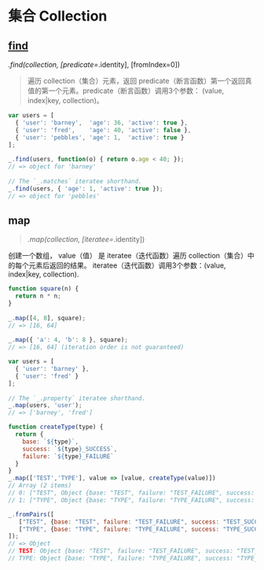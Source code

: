 # 集合 Collection

## [find](https://www.html.cn/doc/lodash/#_findcollection-predicate_identity-fromindex0)

_.find(collection, [predicate=_.identity], [fromIndex=0])
> 遍历 collection（集合）元素，返回 predicate（断言函数）第一个返回真值的第一个元素。predicate（断言函数）调用3个参数： (value, index|key, collection)。

```js
var users = [
  { 'user': 'barney',  'age': 36, 'active': true },
  { 'user': 'fred',    'age': 40, 'active': false },
  { 'user': 'pebbles', 'age': 1,  'active': true }
];
 
_.find(users, function(o) { return o.age < 40; });
// => object for 'barney'
 
// The `_.matches` iteratee shorthand.
_.find(users, { 'age': 1, 'active': true });
// => object for 'pebbles'
```

## map

> _.map(collection, [iteratee=_.identity])

创建一个数组， value（值） 是 iteratee（迭代函数）遍历 collection（集合）中的每个元素后返回的结果。 iteratee（迭代函数）调用3个参数：(value, index|key, collection).

```js
function square(n) {
  return n * n;
}
 
_.map([4, 8], square);
// => [16, 64]
 
_.map({ 'a': 4, 'b': 8 }, square);
// => [16, 64] (iteration order is not guaranteed)
```

```js
var users = [
  { 'user': 'barney' },
  { 'user': 'fred' }
];
 
// The `_.property` iteratee shorthand.
_.map(users, 'user');
// => ['barney', 'fred']
```

```js
function createType(type) {
  return {
    base: `${type}`,
    success: `${type}_SUCCESS`,
    failure: `${type}_FAILURE`
  }
}
_.map(['TEST','TYPE'], value => [value, createType(value)])
// Array (2 items)
// 0: ["TEST", Object {base: "TEST", failure: "TEST_FAILURE", success: "TEST_SUCCESS"}]
// 1: ["TYPE", Object {base: "TYPE", failure: "TYPE_FAILURE", success: "TYPE_SUCCESS"}]

_.fromPairs([
   ["TEST", {base: "TEST", failure: "TEST_FAILURE", success: "TEST_SUCCESS"}],
   ["TYPE", {base: "TYPE", failure: "TYPE_FAILURE", success: "TYPE_SUCCESS"}]
]);
// => Object
// TEST: Object {base: "TEST", failure: "TEST_FAILURE", success: "TEST_SUCCESS"}
// TYPE: Object {base: "TYPE", failure: "TYPE_FAILURE", success: "TYPE_SUCCESS"}
```
